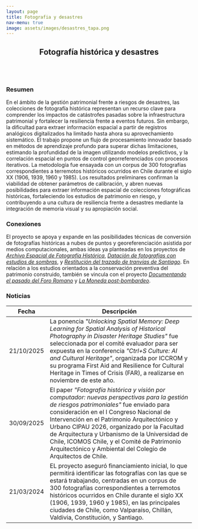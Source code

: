 ```yaml
---
layout: page
title: Fotografia y desastres
nav-menu: true
image: assets/images/desastres_tapa.png
---
```


<!-- Main -->
<div id="main" class="alt">

<!-- One -->
<section id="one">
	<div class="inner">
		<header class="major">
			<h2>Fotografía histórica y desastres</h2>
		</header>
		<span class="image main"><img src="https://evidenciavisual.org/assets/images/desastres_tapa.png" alt="" /></span>

<!-- Content -->
<h3 id="content">Resumen</h3>
<p>En el ámbito de la gestión patrimonial frente a riesgos de desastres, las colecciones de fotografía histórica representan un recurso clave para comprender los impactos de catástrofes pasadas sobre la infraestructura patrimonial y fortalecer la resiliencia frente a eventos futuros. Sin embargo, la dificultad para extraer información espacial a partir de registros analógicos digitalizados ha limitado hasta ahora su aprovechamiento sistemático. El trabajo propone un flujo de procesamiento innovador basado en métodos de aprendizaje profundo para superar dichas limitaciones, estimando la profundidad de la imagen utilizando modelos predictivos, y la correlación espacial en puntos de control georreferenciados con procesos iterativos. La metodología fue ensayada con un corpus de 300 fotografías correspondientes a terremotos históricos ocurridos en Chile durante el siglo XX (1906, 1939, 1960 y 1985). Los resultados preliminares confirman la viabilidad de obtener parámetros de calibración, y abren nuevas posibilidades para extraer información espacial de colecciones fotográficas históricas, fortaleciendo los estudios de patrimonio en riesgo, y contribuyendo a una cultura de resiliencia frente a desastres mediante la integración de memoria visual y su apropiación social.</p>


<h3>Conexiones</h3>
<p>El proyecto se apoya y expande en las posibilidades técnicas de conversión de fotografías históricas a nubes de puntos y georeferenciación asistida por medios computacionales, ambas ideas ya planteadas en los proyectos de <a href="#"><i>Archivo Espacial de Fotografía Histórica</i></a>, <a href="#"><i>Datación de fotografías con estudios de sombras</i></a>, y <a href="#"><i>Restitución del trazado de tranvías de Santiago</i></a>. En relación a los estudios orientados a la conservación preventiva del patrimonio construido, también se vincula con el proyecto <a href="#"><i>Documentando el pasado del Foro Romano</i></a> y <a href="#"><i>La Moneda post-bombardeo</i></a>.</p>


<h3>Noticias</h3>
<div class="table-wrapper">
	<table>
		<thead>
			<tr>
				<th>Fecha</th>
				<th>Descripción</th>
			</tr>
		</thead>
		<tbody>
			<tr>
		        <td>21/10/2025</td>
		        <td>La ponencia <i>"Unlocking Spatial Memory: Deep Learning for Spatial Analysis of Historical Photography in Disaster Heritage Studies"</i> fue seleccionada por el comité evaluador para ser expuesta en la conferencia <i>"Ctrl+S Culture: AI and Cultural Heritage"</i>, organizada por ICCROM y su programa First Aid and Resilience for Cultural Heritage in Times of Crisis (FAR), a realizarse en noviembre de este año.</td>
		    </tr>
		    <tr>
		        <td>30/09/2025</td>
		        <td>El paper <i>"Fotografía histórica y visión por computador: nuevas perspectivas para la gestión de riesgos patrimoniales"</i> fue enviado para consideración en el I Congreso Nacional de Intervención en el Patrimonio Arquitectónico y Urbano CIPAU 2026, organizado por la Facultad de Arquitectura y Urbanismo de la Universidad de Chile, ICOMOS Chile, y el Comité de Patrimonio Arquitectónico y Ambiental del Colegio de Arquitectos de Chile.</td>
		    </tr>
			<tr>
		        <td>21/03/2024</td>
		        <td>EL proyecto aseguró financiamiento inicial, lo que permitirá identificar las fotografías con las que se estará trabajando, centradas en un corpus de 300 fotografías correspondientes a terremotos históricos ocurridos en Chile durante el siglo XX (1906, 1939, 1960 y 1985), en las principales ciudades de Chile, como Valparaíso, Chillán, Valdivia, Constitución, y Santiago.</td>
		    </tr>
		</tbody>
<!-- 		<tfoot>
			<tr>
				<td colspan="2"></td>
				<td>100.00</td>
			</tr>
		</tfoot> -->
	</table>
</div>


</div>
</section>

</div>
